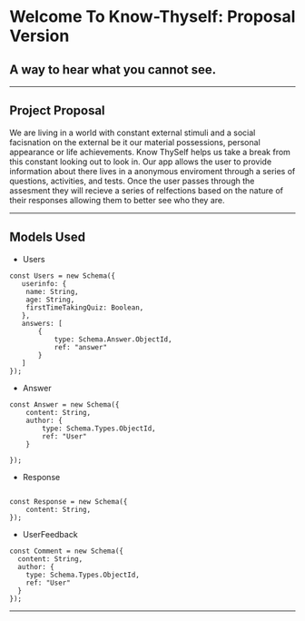 # Welcome To Know-Thyself: Proposal Version
## A way to hear what you cannot see. 
---------------------------------------------------------------------------------------

## Project Proposal 

We are living in a world with constant external stimuli and a social facisnation on the external be it our material possessions, personal appearance or life achievements. Know ThySelf helps us take a break from this constant looking out to look in. Our app allows the user to provide information about there lives in a anonymous enviroment through a series of questions, activities, and tests. Once the user passes through the assesment they will recieve a series of relfections based on the nature of their responses allowing them to better see who they are. 

---------------------------------------------------------------------------------------

## Models Used

- Users

```
const Users = new Schema({
   userinfo: { 
    name: String,
    age: String, 
    firstTimeTakingQuiz: Boolean,
   },
   answers: [
       {
           type: Schema.Answer.ObjectId,
           ref: "answer"
       }
   ]
});
```

- Answer
```
const Answer = new Schema({
    content: String,
    author: {
        type: Schema.Types.ObjectId,
        ref: "User"
    }
   
});

```

- Response 

```

const Response = new Schema({
    content: String,  
});

```

- UserFeedback 

```
const Comment = new Schema({
  content: String,
  author: {
    type: Schema.Types.ObjectId,
    ref: "User"
  }
});

```
---------------------------------------------------------------------------------------




